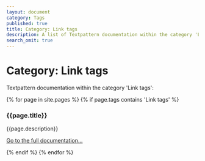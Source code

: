 ```yaml
---
layout: document
category: Tags
published: true
title: Category: Link tags
description: A list of Textpattern documentation within the category 'Link tags'.
search_omit: true
---
```


# Category: Link tags

Textpattern documentation within the category 'Link tags':

<div>
    {% for page in site.pages %}
        {% if page.tags contains 'Link tags' %}
            <article>
                <h3>{{page.title}}</h3>
                <p>{{page.description}}</p>
                <p><a href="{{page.url}}">Go to the full documentation...</a></p>
            </article>
        {% endif %}
    {% endfor %}
</div>
